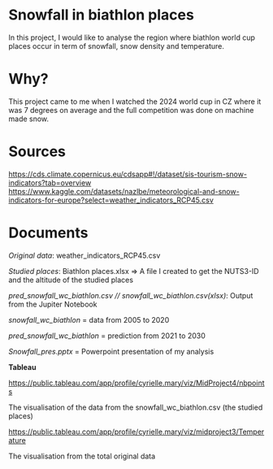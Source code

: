 # Snowfall in biathlon places
In this project, I would like to analyse the region where biathlon world cup places occur in term of snowfall, snow density and temperature.

# Why?
This project came to me when I watched the 2024 world cup in CZ where it was 7 degrees on average and the full competition was done on machine made snow.

# Sources
https://cds.climate.copernicus.eu/cdsapp#!/dataset/sis-tourism-snow-indicators?tab=overview
https://www.kaggle.com/datasets/nazlbe/meteorological-and-snow-indicators-for-europe?select=weather_indicators_RCP45.csv

# Documents
*Original data*: weather_indicators_RCP45.csv 

*Studied places*: Biathlon places.xlsx 
=> A file I created to get the NUTS3-ID and the altitude of the studied places

*pred_snowfall_wc_biathlon.csv // snowfall_wc_biathlon.csv(xlsx)*: Output from the Jupiter Notebook

*snowfall_wc_biathlon* = data from 2005 to 2020 

*pred_snowfall_wc_biathlon* = prediction from 2021 to 2030

*Snowfall_pres.pptx* = Powerpoint presentation of my analysis 

**Tableau**

https://public.tableau.com/app/profile/cyrielle.mary/viz/MidProject4/nbpoints

The visualisation of the data from the snowfall_wc_biathlon.csv (the studied places)

https://public.tableau.com/app/profile/cyrielle.mary/viz/midproject3/Temperature

The visualisation from the total original data


